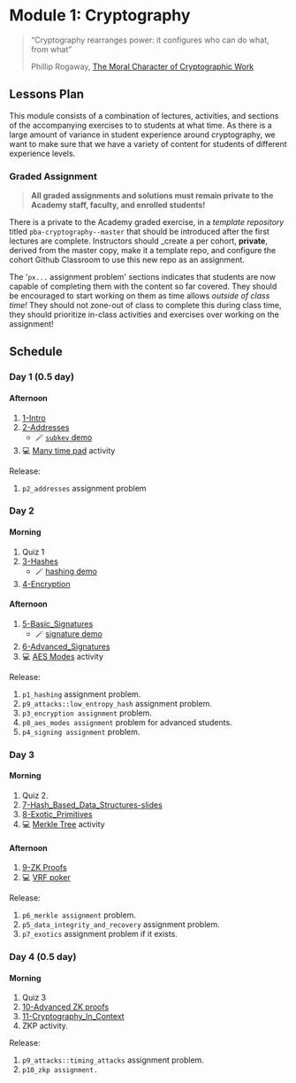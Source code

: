 # Module 1: Cryptography

> “Cryptography rearranges power: it configures who can do what, from what”
>
> Phillip Rogaway, [The Moral Character of Cryptographic Work](https://eprint.iacr.org/2015/1162.pdf)

## Lessons Plan

This module consists of a combination of lectures, activities, and sections of the accompanying exercises to to students at what time.
As there is a large amount of variance in student experience around cryptography, we want to make sure that we have a variety of content for students of different experience levels.

### Graded Assignment

> **All graded assignments and solutions must remain private to the Academy staff, faculty, and enrolled students!**

There is a private to the Academy graded exercise, in a _template repository_ titled `pba-cryptography--master` that should be introduced after the first lectures are complete.
Instructors should \_create a per cohort, **private**, derived from the master copy, make it a template repo, and configure the cohort Github Classroom to use this new repo as an assignment.

The '`px...` assignment problem' sections indicates that students are now capable of completing them with the content so far covered.
They should be encouraged to start working on them as time allows _outside of class time!_
They should not zone-out of class to complete this during class time, they should prioritize in-class activities and exercises over working on the assignment!

## Schedule

### Day 1 (0.5 day)

#### Afternoon

1. [1-Intro](1-Intro-slides.md)
1. [2-Addresses](2-Addresses-slides.md)
   - 🪄 [`subkey` demo](./materials/subkey-demo.md)
1. 💻 [Many time pad](many-time-pad.md) activity

Release:

1. `p2_addresses` assignment problem

### Day 2

#### Morning

1. Quiz 1
1. [3-Hashes](3-Hashes-slides.md)
   - 🪄 [hashing demo](./materials/hash-rust-repl-demo.md)
1. [4-Encryption](4-Encryption-slides.md)

#### Afternoon

1. [5-Basic_Signatures](5-Basic_Signatures-slides.md)
   - 🪄 [signature demo](./materials/signature-demo.ipynb)
1. [6-Advanced_Signatures](6-Advanced_Signatures-slides.md)
1. 💻 [AES Modes](./materials/aes-modes-activity/) activity

Release:

1. `p1_hashing` assignment problem.
1. `p9_attacks::low_entropy_hash` assignment problem.
1. `p3_encryption assignment` problem.
1. `p8_aes_modes assignment` problem for advanced students.
1. `p4_signing assignment` problem.

### Day 3

#### Morning

1. Quiz 2.
1. [7-Hash_Based_Data_Structures-slides](./7-Hash_Based_Data_Structures-slides.md)
1. [8-Exotic_Primitives](8-Exotic_Primitives-slides.md)
1. 💻 [Merkle Tree](./materials/merkle-tree-activity/) activity

#### Afternoon

1. [9-ZK Proofs](9-ZK_Proofs-slides.md)
1. 💻 [VRF poker](./materials/vrf_card_activity.rs)

Release:

1. `p6_merkle assignment` problem.
1. `p5_data_integrity_and_recovery` assignment problem.
1. `p7_exotics` assignment problem if it exists.

### Day 4 (0.5 day)

#### Morning

1. Quiz 3
1. [10-Advanced ZK proofs](10-Advanced_ZK_proofs-slides.md)
1. [11-Cryptography_In_Context](11-Cryptography_In_Context-slides.md)
1. ZKP activity.

Release:

1. `p9_attacks::timing_attacks` assignment problem.
1. `p10_zkp assignment.`
